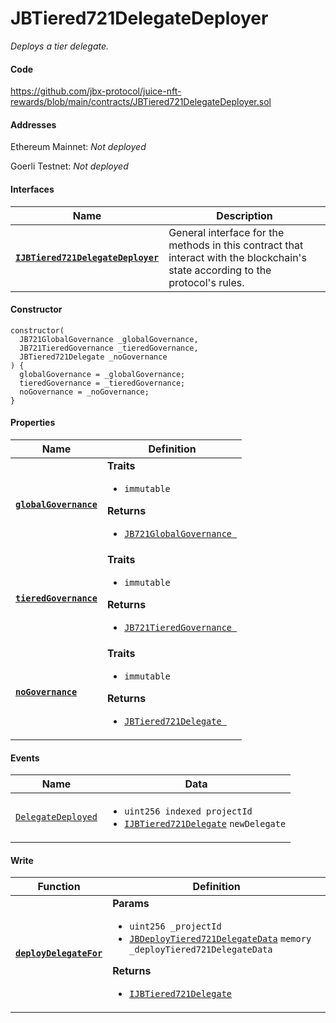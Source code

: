 # JBTiered721DelegateDeployer

*Deploys a tier delegate.*

#### Code

https://github.com/jbx-protocol/juice-nft-rewards/blob/main/contracts/JBTiered721DelegateDeployer.sol

#### Addresses

Ethereum Mainnet: *Not deployed*

Goerli Testnet: *Not deployed*

#### Interfaces

|Name|Description|
|-|-|
|[**`IJBTiered721DelegateDeployer`**](/dev/api/interfaces/ijbtiered721delegatedeployer)|General interface for the methods in this contract that interact with the blockchain's state according to the protocol's rules.|

#### Constructor

```
constructor(
  JB721GlobalGovernance _globalGovernance,
  JB721TieredGovernance _tieredGovernance,
  JBTiered721Delegate _noGovernance
) {
  globalGovernance = _globalGovernance;
  tieredGovernance = _tieredGovernance;
  noGovernance = _noGovernance;
}
```

#### Properties

|Name|Definition|
|-|-|
|[**`globalGovernance`**](properties/globalgovernance)|**Traits**<ul><li>`immutable`</li></ul>**Returns**<ul><li>[`JB721GlobalGovernance `](/dev/api/contracts/or-delegates/jb721globalgovernance/)</li></ul>|
|[**`tieredGovernance`**](properties/tieredgovernance)|**Traits**<ul><li>`immutable`</li></ul>**Returns**<ul><li>[`JB721TieredGovernance `](/dev/api/contracts/or-delegates/jb721tieredgovernance/)</li></ul>|
|[**`noGovernance`**](properties/nogovernance)|**Traits**<ul><li>`immutable`</li></ul>**Returns**<ul><li>[`JBTiered721Delegate `](/dev/api/contracts/or-delegates/jbtiered721delegate/)</li></ul>|

#### Events

|Name|Data|
|-|-|
|[`DelegateDeployed`](events/delegatedeployed)|<ul><li>`uint256 indexed projectId`</li><li>[`IJBTiered721Delegate`](/dev/api/interfaces/ijbtiered721delegate) `newDelegate`</li></ul>|

#### Write

|Function|Definition|
|-|-|
|[**`deployDelegateFor`**](write/deploydelegatefor)|**Params**<ul><li>`uint256 _projectId`</li><li>[`JBDeployTiered721DelegateData`](/dev/api/data-structures/jbdeploytiered721delegatedata) `memory _deployTiered721DelegateData`</li></ul>**Returns**<ul><li>[`IJBTiered721Delegate`](/dev/api/interfaces/ijbtiered721delegate)</li></ul>|

